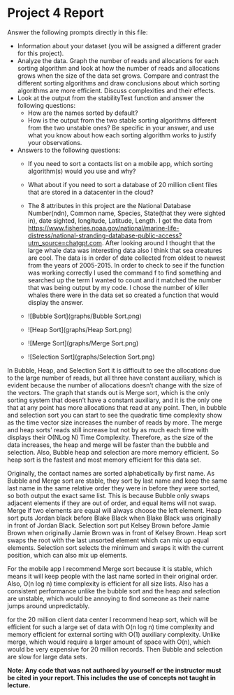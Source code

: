 # Project 4 Report

Answer the following prompts directly in this file:
* Information about your dataset (you will be assigned a different grader for this project).
* Analyze the data. Graph the number of reads and allocations for each sorting algorithm and look at how the number of reads and allocations grows when the size of the data set grows. Compare and contrast the different sorting algorithms and draw conclusions about which sorting algorithms are more efficient. Discuss complexities and their effects.
* Look at the output from the stabilityTest function and answer the following questions:
  * How are the names sorted by default?
  * How is the output from the two stable sorting algorithms different from the two unstable ones? Be specific in your answer, and use what you know about how each sorting algorithm works to justify your observations.
* Answers to the following questions: 
  * If you need to sort a contacts list on a mobile app, which sorting algorithm(s) would you use and why? 
  * What about if you need to sort a database of 20 million client files that are stored in a datacenter in the cloud?
 
  * The 8 attributes in this project are the National Database Number(ndn), Common name, Species, State(that they were sighted in), date sighted, longitude, Latitude, Length. I got the data from https://www.fisheries.noaa.gov/national/marine-life-distress/national-stranding-database-public-access?utm_source=chatgpt.com. After looking around I thought that the large whale data was interesting data also I think that sea creatures are cool. The data is in order of date collected from oldest to newest from the years of 2005-2015. In order to check to see if the function was working correctly I used the command f to find something and searched up the term I wanted to count and it matched the number that was being output by my code. I chose the number of killer whales there were in the data set so created a function that would display the answer.
 
  * ![Bubble Sort](graphs/Bubble Sort.png)
  * ![Heap Sort](graphs/Heap Sort.png)
  * ![Merge Sort](graphs/Merge Sort.png)
  * ![Selection Sort](graphs/Selection Sort.png)
    
In Bubble, Heap, and Selection Sort it is difficult to see the allocations due to the large number of reads, but all three have constant auxiliary, which is evident because the number of allocations doesn’t change with the size of the vectors. The graph that stands out is Merge sort, which is the only sorting system that doesn’t have a constant auxiliary, and it is the only one that at any point has more allocations that read at any point. Then, in bubble and selection sort you can start to see the quadratic time complexity show as the time vector size increases the number of reads by more. The merge and heap sorts’ reads still increase but not by as much each time with displays their O(NLog N) Time Complexity. Therefore, as the size of the data increases, the heap and merge will be faster than the bubble and selection. Also, Bubble heap and selection are more memory efficient. So heap sort is the fastest and most memory efficient for this data set.

Originally, the contact names are sorted alphabetically by first name. As Bubble and Merge sort are stable, they sort by last name and keep the same last name in the same relative order they were in before they were sorted, so both output the exact same list. This is because Bubble only swaps adjacent elements if they are out of order, and equal items will not swap. Merge if two elements are equal will always choose the left element. Heap sort puts Jordan black before Blake Black when Blake Black was originally in front of Jordan Black. Selection sort put Kelsey Brown before Jamie Brown when originally Jamie Brown was in front of Kelsey Brown. Heap sort swaps the root with the last unsorted element which can mix up equal elements. Selection sort selects the minimum and swaps it with the current position, which can also mix up elements.

For the mobile app I recommend Merge sort because it is stable, which means it will keep people with the last name sorted in their original order.  Also, O(n log n) time complexity is efficient for all size lists. Also has a consistent performance unlike the bubble sort and the heap and selection are unstable, which would be annoying to find someone as their name jumps around unpredictably.

for the 20 million client data center I recommend heap sort, which will be efficient for such a large set of data with O(n log n) time complexity and memory efficient for external sorting with O(1) auxiliary complexity. Unlike merge, which would require a larger amount of space with O(n), which would be very expensive for 20 million records. Then Bubble and selection are slow for large data sets.


**Note: Any code that was not authored by yourself or the instructor must be cited in your report. This includes the use of concepts not taught in lecture.**

